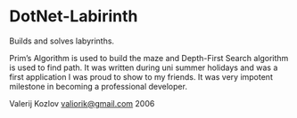 DotNet-Labirinth
================

Builds and solves labyrinths.

Prim’s Algorithm is used to build the maze and Depth-First Search algorithm is used to find path.
It was written during uni summer holidays and was a first application I was proud to show to my friends. It was very impotent milestone in becoming a professional developer.

Valerij Kozlov
valiorik@gmail.com
2006
